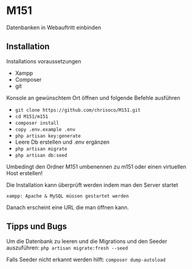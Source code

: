 # M151
Datenbanken in Webauftritt einbinden

## Installation

Installations voraussetzungen

- Xampp
- Composer
- git

Konsole an gewünschtem Ort öffnen und folgende Befehle ausführen

- `git clone https://github.com/chrisoco/M151.git`
- `cd M151/m151`
- `composer install`
- `copy .env.example .env`
- `php artisan key:generate`
- Leere Db erstellen und .env ergänzen
- `php artisan migrate`
- `php artisan db:seed`

Umbedingt den Ordner M151 umbenennen zu m151 oder einen virtuellen Host erstellen!

Die Installation kann überprüft werden indem man den Server startet

`xampp: Apache & MySQL müssen gestartet werden`

Danach erscheint eine URL die man öffnen kann.

## Tipps und Bugs

Um die Datenbank zu leeren und die Migrations und den Seeder auszuführen: 
`php artisan migrate:fresh --seed`

Falls Seeder nicht erkannt werden hilft:
`composer dump-autoload`
